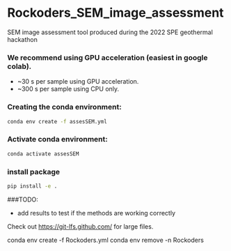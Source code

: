 # Rockoders_SEM_image_assessment
SEM image assessment tool produced during the 2022 SPE geothermal hackathon

### We recommend using GPU acceleration (easiest in google colab).
- ~30 s per sample using GPU acceleration.
- ~300 s per sample using CPU only.

### Creating the conda environment: 
```bash
conda env create -f assesSEM.yml
```

### Activate conda environment:
```bash
conda activate assesSEM
```

### install package
```bash
pip install -e .
```


###TODO:
- add results to test if the methods are working correctly

Check out https://git-lfs.github.com/ for large files.


conda env create -f Rockoders.yml
conda env remove -n Rockoders
